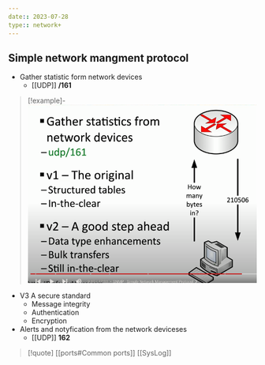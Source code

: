 ```yaml
---
date:: 2023-07-28
type:: network+
---
```

## Simple network mangment protocol 

- Gather statistic form network devices
	- [[UDP]] **/161** 

>[!example]-
>![SNMP_visual.png](/static/SNMP_visual.png)

- V3 A secure standard 
	- Message integrity 
	- Authentication
	- Encryption 
- Alerts and notyfication from the network deviceses 
	- [[UDP]] **162**


>[!quote] [[ports#Common ports]] [[SysLog]]